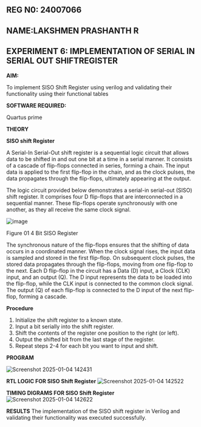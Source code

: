 ## REG N0: 24007066
## NAME:LAKSHMEN PRASHANTH R
## EXPERIMENT 6: IMPLEMENTATION OF SERIAL IN SERIAL OUT SHIFTREGISTER



**AIM:**

To implement  SISO Shift Register using verilog and validating their functionality using their functional tables

**SOFTWARE REQUIRED:**

Quartus prime

**THEORY**

**SISO shift Register**

A Serial-In Serial-Out shift register is a sequential logic circuit that allows data to be shifted in and out one bit at a time in a serial manner. It consists of a cascade of flip-flops connected in series, forming a chain. The input data is applied to the first flip-flop in the chain, and as the clock pulses, the data propagates through the flip-flops, ultimately appearing at the output.

The logic circuit provided below demonstrates a serial-in serial-out (SISO) shift register. It comprises four D flip-flops that are interconnected in a sequential manner. These flip-flops operate synchronously with one another, as they all receive the same clock signal.

![image](https://github.com/naavaneetha/SERIAL-IN-SERIAL-OUT-SHIFTREGISTER/assets/154305477/e81c4072-37f9-46c6-8145-566764b74c3a)

Figure 01 4 Bit SISO Register

The synchronous nature of the flip-flops ensures that the shifting of data occurs in a coordinated manner. When the clock signal rises, the input data is sampled and stored in the first flip-flop. On subsequent clock pulses, the stored data propagates through the flip-flops, moving from one flip-flop to the next.
Each D flip-flop in the circuit has a Data (D) input, a Clock (CLK) input, and an output (Q). The D input represents the data to be loaded into the flip-flop, while the CLK input is connected to the common clock signal. The output (Q) of each flip-flop is connected to the D input of the next flip-flop, forming a cascade.

**Procedure**
1. Initialize the shift register to a known state.
2. Input a bit serially into the shift register.
3. Shift the contents of the register one position to the right (or left).
4. Output the shifted bit from the last stage of the register.
5. Repeat steps 2-4 for each bit you want to input and shift.


**PROGRAM**

![Screenshot 2025-01-04 142431](https://github.com/user-attachments/assets/bb6dd2a6-2dae-4144-8372-77fce2c3010f)






**RTL LOGIC FOR SISO Shift Register**
![Screenshot 2025-01-04 142522](https://github.com/user-attachments/assets/b08d1f3f-f525-48c7-ae00-c1b44d1df602)



**TIMING DIGRAMS FOR SISO Shift Register**
![Screenshot 2025-01-04 142622](https://github.com/user-attachments/assets/bc64facc-2bd0-4beb-b6c3-fc481295c226)


**RESULTS**
The implementation of the SISO shift register in Verilog and validating their functionality was executed successfully.
